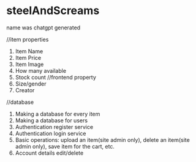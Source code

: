 # steelAndScreams
 name was chatgpt generated


//item properties
1. Item Name
2. Item Price
3. Item Image
4. How many available
5. Stock count //frontend property
6. Size/gender
7. Creator


//database
1. Making a database for every item
2. Making a database for users
3. Authentication register service
4. Authentication login service
5. Basic operations: upload an item(site admin only), delete an item(site admin only), save item for the cart, etc.
6. Account details edit/delete